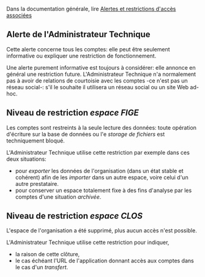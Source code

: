 Dans la documentation générale, lire <a href="$$/appli/alertes.html" target="_blank">Alertes et restrictions d'accès associées</a>

## Alerte de l'Administrateur Technique
Cette alerte concerne tous les comptes: elle peut être seulement informative ou expliquer une restriction de fonctionnement.

Une alerte purement informative est toujours à considérer: elle annonce en général une restriction future. L'Administrateur Technique n'a normalement pas à avoir de relations de courtoisie avec les comptes -ce n'est pas un réseau social-: s'il le souhaite il utilisera un réseau social ou un site Web ad-hoc.

## Niveau de restriction _espace FIGE_
Les comptes sont restreints à la seule lecture des données: toute opération d'écriture sur la base de données ou l'e _storage de fichiers_ est techniquement bloqué.

L'Administrateur Technique utilise cette restriction par exemple dans ces deux situations:
- pour _exporter_ les données de l'organisation (dans un état stable et cohérent) afin de les _importer_ dans un autre espace, voire celui d'un autre prestataire.
- pour conserver un espace totalement fixe à des fins d'analyse par les comptes d'une situation _archivée_.

## Niveau de restriction _espace CLOS_
L'espace de l'organisation a été supprimé, plus aucun accès n'est possible.

L'Administrateur Technique utilise cette restriction pour indiquer,
- la raison de cette clôture,
- le cas échéant l'URL de l'application donnant accès aux comptes dans le cas d'un _transfert_.
